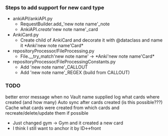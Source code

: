 ### Steps to add support for new card type
- ankiAPI/ankiAPI.py
    - RequestBuilder.add_'new note name'\_note
    - AnkiAPI._create_'new note name'\_card
- AnkiCard.py
    - Create child of AnkiCard and decorate it with @dataclass and name it \*Anki'new note name'Card\*
- repositoryProcessor/FileProcessing.py
    - File.__try_match'new note name' -> \*Anki'new note name'Card\*
- repositoryProcessor/FileProcessingConstants.py
    - Add 'new note name'_CALLOUT
    - Add 'new note name'\_REGEX (build from CALLOUT)

### TODO
better error message when no Vault name supplied
log what cards where created (and how many)
Auto sync after cards created (is this possible???)
Cache what cards were created from which cards and recreate/delete/update them if possible
- Just changed gym -> Gym and it created a new card
- I think I still want to anchor it by ID<->front
